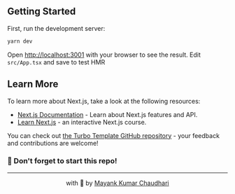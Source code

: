 ## Getting Started

First, run the development server:

```bash
yarn dev
```

Open [http://localhost:3001](http://localhost:3001) with your browser to see the result.
Edit `src/App.tsx` and save to test HMR

## Learn More

To learn more about Next.js, take a look at the following resources:

- [Next.js Documentation](https://nextjs.org/docs) - Learn about Next.js features and API.
- [Learn Next.js](https://www.udemy.com/course/react-and-next-js-with-typescript/?referralCode=7202184A1E57C3DCA8B2) - an interactive Next.js course.

You can check out [the Turbo Template GitHub repository](https://github.com/mayank1513/turborepo-template/) - your feedback and contributions are welcome!

### 🤩 Don't forget to start this repo!

<hr />

<p align="center" style="text-align:center">with 💖 by <a href="https://mayank-chaudhari.vercel.app" target="_blank">Mayank Kumar Chaudhari</a></p>
